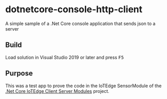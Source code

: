 # dotnetcore-console-http-client

A simple sample of a .Net Core console application that sends json to a server

## Build

Load solution in Visual Studio 2019 or later and press <kbd>F5</kbd>

## Purpose

This was a test app to prove the code in the IoTEdge SensorModule of the [.Net Core IoTEdge Client Server Modules](https://github.com/seank-com/dotnetcore-iotedge-client-server-modules) project.